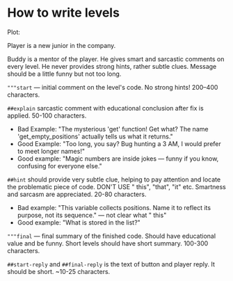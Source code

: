 # How to write levels

Plot:

Player is a new junior in the company.

Buddy is a mentor of the player. He gives smart and sarcastic comments on every level.
He never provides strong hints, rather subtle clues.
Message should be a little funny but not too long.

`"""start` — initial comment on the level's code. No strong hints! 200–400 characters.

`##explain` sarcastic comment with educational conclusion after fix is applied. 50-100 characters.

- Bad Example: "The mysterious 'get' function! Get what? The name 'get_empty_positions' actually tells us what it
  returns."
- Good Example: "Too long, you say? Bug hunting a 3 AM, I would prefer to meet longer names!"
- Good example: "Magic numbers are inside jokes — funny if you know, confusing for everyone else."

`##hint` should provide very subtle clue, helping to pay attention and locate the problematic piece of code. DON'T USE "
this", "that", "it" etc.
Smartness and sarcasm are appreciated. 20-80 characters.

- Bad example: "This variable collects positions. Name it to reflect its purpose, not its sequence." — not clear what "
  this"
- Good example: "What is stored in the list?"

`"""final` — final summary of the finished code. Should have educational value and be funny. Short levels should have
short summary. 100-300 characters.

`##start-reply` and `##final-reply` is the text of button and player reply. It should be short. ~10-25 characters.



